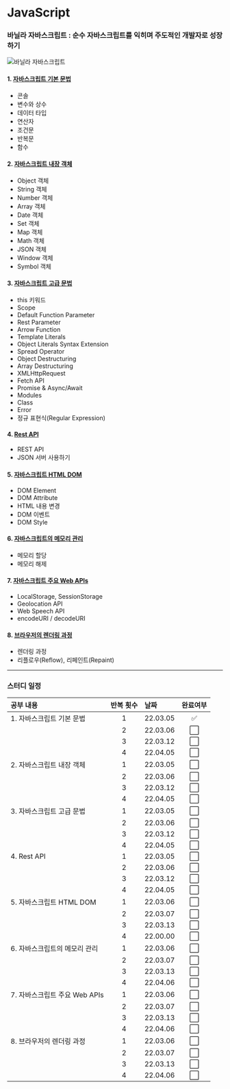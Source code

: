 # JavaScript

### 바닐라 자바스크립트 : 순수 자바스크립트를 익히며 주도적인 개발자로 성장하기

![바닐라 자바스크립트](https://user-images.githubusercontent.com/100753621/156423528-cbfa00b6-3f1a-4bb6-af3d-a11f0b9a8730.jpg)

#### 1. [자바스크립트 기본 문법](./01%20%EC%9E%90%EB%B0%94%EC%8A%A4%ED%81%AC%EB%A6%BD%ED%8A%B8%20%EA%B8%B0%EB%B3%B8%20%EB%AC%B8%EB%B2%95.md)

- 콘솔
- 변수와 상수
- 데이터 타입
- 연산자
- 조건문
- 반복문
- 함수

#### 2. [자바스크립트 내장 객체](./02%20%EC%9E%90%EB%B0%94%EC%8A%A4%ED%81%AC%EB%A6%BD%ED%8A%B8%20%EB%82%B4%EC%9E%A5%20%EA%B0%9D%EC%B2%B4.md)

- Object 객체
- String 객체
- Number 객체
- Array 객체
- Date 객체
- Set 객체
- Map 객체
- Math 객체
- JSON 객체
- Window 객체
- Symbol 객체

#### 3. [자바스크립트 고급 문법](./03%20%EC%9E%90%EB%B0%94%EC%8A%A4%ED%81%AC%EB%A6%BD%ED%8A%B8%20%EA%B3%A0%EA%B8%89%20%EB%AC%B8%EB%B2%95.md)

- this 키워드
- Scope
- Default Function Parameter
- Rest Parameter
- Arrow Function
- Template Literals
- Object Literals Syntax Extension
- Spread Operator
- Object Destructuring
- Array Destructuring
- XMLHttpRequest
- Fetch API
- Promise & Async/Await
- Modules
- Class
- Error
- 정규 표현식(Regular Expression)

#### 4. [Rest API](./04%20Rest%20API.md)

- REST API
- JSON 서버 사용하기

#### 5. [자바스크립트 HTML DOM](./05%20%EC%9E%90%EB%B0%94%EC%8A%A4%ED%81%AC%EB%A6%BD%ED%8A%B8%20HTML%20DOM.md)

- DOM Element
- DOM Attribute
- HTML 내용 변경
- DOM 이벤트
- DOM Style

#### 6. [자바스크립트의 메모리 관리](./06%20%EC%9E%90%EB%B0%94%EC%8A%A4%ED%81%AC%EB%A6%BD%ED%8A%B8%EC%9D%98%20%EB%A9%94%EB%AA%A8%EB%A6%AC%20%EA%B4%80%EB%A6%AC.md)

- 메모리 할당
- 메모리 해제

#### 7. [자바스크립트 주요 Web APIs](./07%20%EC%9E%90%EB%B0%94%EC%8A%A4%ED%81%AC%EB%A6%BD%ED%8A%B8%20%EC%A3%BC%EC%9A%94%20Web%20APIs.md)

- LocalStorage, SessionStorage
- Geolocation API
- Web Speech API
- encodeURI / decodeURI

#### 8. [브라우저의 렌더링 과정](./08%20%EB%B8%8C%EB%9D%BC%EC%9A%B0%EC%A0%80%EC%9D%98%20%EB%A0%8C%EB%8D%94%EB%A7%81%20%EA%B3%BC%EC%A0%95.md)

- 렌더링 과정
- 리플로우(Reflow), 리페인트(Repaint)

---

### 스터디 일정

| 공부 내용                     | 반복 횟수 | 날짜     |       완료여부       |
| :---------------------------- | :-------: | :------- | :------------------: |
| 1. 자바스크립트 기본 문법     |     1     | 22.03.05 |  :white_check_mark:  |
|                               |     2     | 22.03.06 | :white_large_square: |
|                               |     3     | 22.03.12 | :white_large_square: |
|                               |     4     | 22.04.05 | :white_large_square: |
| 2. 자바스크립트 내장 객체     |     1     | 22.03.05 | :white_large_square: |
|                               |     2     | 22.03.06 | :white_large_square: |
|                               |     3     | 22.03.12 | :white_large_square: |
|                               |     4     | 22.04.05 | :white_large_square: |
| 3. 자바스크립트 고급 문법     |     1     | 22.03.05 | :white_large_square: |
|                               |     2     | 22.03.06 | :white_large_square: |
|                               |     3     | 22.03.12 | :white_large_square: |
|                               |     4     | 22.04.05 | :white_large_square: |
| 4. Rest API                   |     1     | 22.03.05 | :white_large_square: |
|                               |     2     | 22.03.06 | :white_large_square: |
|                               |     3     | 22.03.12 | :white_large_square: |
|                               |     4     | 22.04.05 | :white_large_square: |
| 5. 자바스크립트 HTML DOM      |     1     | 22.03.06 | :white_large_square: |
|                               |     2     | 22.03.07 | :white_large_square: |
|                               |     3     | 22.03.13 | :white_large_square: |
|                               |     4     | 22.00.00 | :white_large_square: |
| 6. 자바스크립트의 메모리 관리 |     1     | 22.03.06 | :white_large_square: |
|                               |     2     | 22.03.07 | :white_large_square: |
|                               |     3     | 22.03.13 | :white_large_square: |
|                               |     4     | 22.04.06 | :white_large_square: |
| 7. 자바스크립트 주요 Web APIs |     1     | 22.03.06 | :white_large_square: |
|                               |     2     | 22.03.07 | :white_large_square: |
|                               |     3     | 22.03.13 | :white_large_square: |
|                               |     4     | 22.04.06 | :white_large_square: |
| 8. 브라우저의 렌더링 과정     |     1     | 22.03.06 | :white_large_square: |
|                               |     2     | 22.03.07 | :white_large_square: |
|                               |     3     | 22.03.13 | :white_large_square: |
|                               |     4     | 22.04.06 | :white_large_square: |
